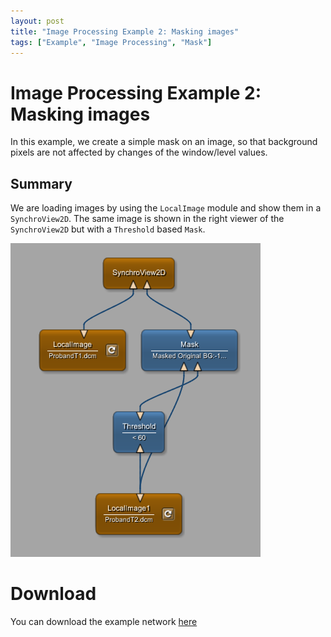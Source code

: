 ```yaml
---
layout: post
title: "Image Processing Example 2: Masking images"
tags: ["Example", "Image Processing", "Mask"]
---
```


# Image Processing Example 2: Masking images
In this example, we create a simple mask on an image, so that background pixels are not affected by changes of the window/level values.

## Summary
We are loading images by using the `LocalImage` module and show them in a `SynchroView2D`. The same image is shown in the right viewer of the `SynchroView2D` but with a `Threshold` based `Mask`.

![Screenshot](/examples/image_processing/example2/image.png)

# Download
You can download the example network [here](/examples/image_processing/example2/ImageMask.mlab)

